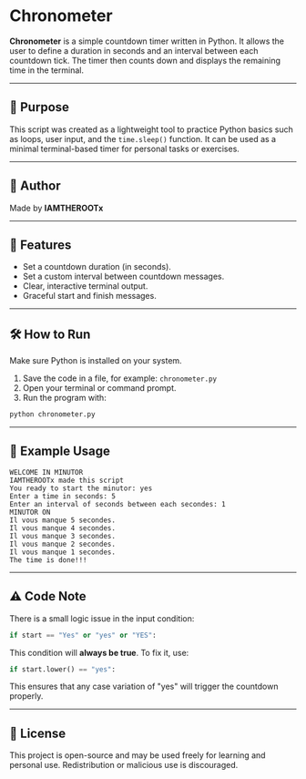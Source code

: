 # Chronometer

**Chronometer** is a simple countdown timer written in Python. It allows the user to define a duration in seconds and an interval between each countdown tick. The timer then counts down and displays the remaining time in the terminal.

---

## 🎯 Purpose

This script was created as a lightweight tool to practice Python basics such as loops, user input, and the `time.sleep()` function. It can be used as a minimal terminal-based timer for personal tasks or exercises.

---

## 👤 Author

Made by **IAMTHEROOTx**

---

## 🧩 Features

- Set a countdown duration (in seconds).
- Set a custom interval between countdown messages.
- Clear, interactive terminal output.
- Graceful start and finish messages.

---

## 🛠️ How to Run

Make sure Python is installed on your system.

1. Save the code in a file, for example: `chronometer.py`
2. Open your terminal or command prompt.
3. Run the program with:

```bash
python chronometer.py
```

---

## 📝 Example Usage

```text
WELCOME IN MINUTOR
IAMTHEROOTx made this script
You ready to start the minutor: yes
Enter a time in seconds: 5
Enter an interval of seconds between each secondes: 1
MINUTOR ON
Il vous manque 5 secondes.
Il vous manque 4 secondes.
Il vous manque 3 secondes.
Il vous manque 2 secondes.
Il vous manque 1 secondes.
The time is done!!!
```

---

## ⚠️ Code Note

There is a small logic issue in the input condition:

```python
if start == "Yes" or "yes" or "YES":
```

This condition will **always be true**. To fix it, use:

```python
if start.lower() == "yes":
```

This ensures that any case variation of "yes" will trigger the countdown properly.

---

## 📜 License

This project is open-source and may be used freely for learning and personal use. Redistribution or malicious use is discouraged.

